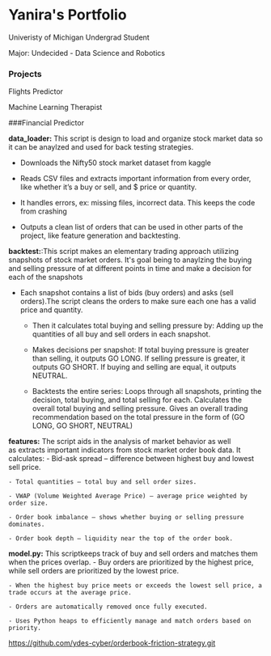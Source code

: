 # Yanira's Portfolio
Univeristy of Michigan Undergrad Student

Major: Undecided - Data Science and Robotics 
### Projects 
Flights Predictor

Machine Learning Therapist 

###Financial Predictor


**data_loader:** This script is design to load and organize stock market data so it can be anaylzed and used for back testing strategies.

  - Downloads the Nifty50 stock market dataset from kaggle 
  
  - Reads CSV files and extracts important information from every order, like whether       it’s a buy or sell, and $ price or quantity.
  
  - It handles errors, ex: missing files, incorrect data. This keeps the code from           crashing 
  
  - Outputs a clean list of orders that can be used in other parts of the project, like      feature generation and backtesting.

**backtest:**:This script makes an elementary trading approach utilizing snapshots of stock market orders. It's goal being to anaylzing the buying and selling pressure of at different points in time and make a decision for each of the snapshots


- Each snapshot contains a list of bids (buy orders) and asks (sell orders).The script cleans the orders to make sure each one has a valid price and quantity.
  - Then it calculates total buying and selling pressure by:
     Adding up the quantities of all buy and sell orders in each snapshot.
    
  - Makes decisions per snapshot:
      If total buying pressure is greater than selling, it outputs GO LONG.
      If selling pressure is greater, it outputs GO SHORT.
      If buying and selling are equal, it outputs NEUTRAL.
    
  - Backtests the entire series:
      Loops through all snapshots, printing the decision, total buying, and total selling for each.
      Calculates the overall total buying and selling pressure.
      Gives an overall trading recommendation based on the total pressure in the form of  (GO LONG, GO SHORT, NEUTRAL) 

**features:** The script aids in the analysis of market behavior as well as extracts important indicators from stock market order book data. It calculates:
    - Bid-ask spread – difference between highest buy and lowest sell price.

    - Total quantities – total buy and sell order sizes.
      
    - VWAP (Volume Weighted Average Price) – average price weighted by order size.
      
    - Order book imbalance – shows whether buying or selling pressure dominates.
      
    - Order book depth – liquidity near the top of the order book.
    
**model.py:** This scriptkeeps track of buy and sell orders and matches them when the prices overlap.
    - Buy orders are prioritized by the highest price, while sell orders are prioritized by the lowest price.

    - When the highest buy price meets or exceeds the lowest sell price, a trade occurs at the average price.

    - Orders are automatically removed once fully executed.

    - Uses Python heaps to efficiently manage and match orders based on priority.

https://github.com/ydes-cyber/orderbook-friction-strategy.git

